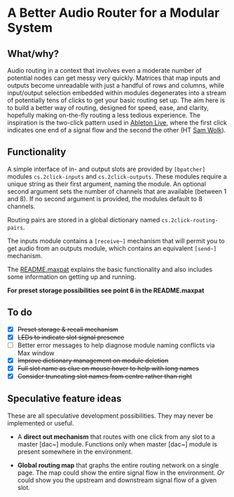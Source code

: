 # A Better Audio Router for a Modular System

## What/why?

Audio routing in a context that involves even a moderate number of potential nodes can get messy very quickly. Matrices that map inputs and outputs become unreadable with just a handful of rows and columns, while input/output selection embedded within modules degenerates into a stream of potentially tens of clicks to get your basic routing set up. The aim here is to build a better way of routing, designed for speed, ease, and clarity, hopefully making on-the-fly routing a less tedious experience. The inspiration is the two-click pattern used in [Ableton Live](https://www.ableton.com/), where the first click indicates one end of a signal flow and the second the other (HT [Sam Wolk](https://github.com/delta-6400)).

## Functionality

A simple interface of in- and output slots are provided by `[bpatcher]` modules `cs.2click-inputs` and `cs.2click-outputs`. These modules require a unique string as their first argument, naming the module. An optional second argument sets the number of channels that are available (between 1 and 8). If no second argument is provided, the modules default to 8 channels.

Routing pairs are stored in a global dictionary named `cs.2click-routing-pairs`.

The inputs module contains a `[receive~]` mechanism that will permit you to get audio from an outputs module, which contains an equivalent `[send~]` mechanism.

The [README.maxpat](README.maxpat) explains the basic functionality and also includes some information on getting up and running.

**For preset storage possibilities see point 6 in the README.maxpat**

## To do

- [X] ~~Preset storage & recall mechanism~~
- [X] ~~LEDs to indicate slot signal presence~~
- [ ] Better error messages to help diagnose module naming conflicts via Max window
- [X] ~~Improve dictionary management on module deletion~~
- [X] ~~Full slot name as clue on mouse hover to help with long names~~
- [X] ~~Consider truncating slot names from centre rather than right~~

## Speculative feature ideas

These are all speculative development possibilities. They may never be implemented or useful.

- A **direct out mechanism** that routes with one click from any slot to a master [dac~] module. Functions only when master [dac~] module is present somewhere in the environment.

- **Global routing map** that graphs the entire routing network on a single page. The map could show the entire signal flow in the environment. *Or* could show you the upstream and downstream signal flow of a given slot.
